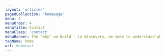 ```yaml
---
layout: 'articles'
pagedCollection: 'homepage'
menu: 4
menuOrder: 4
menuTitle: Contact
menuClass: 'contact'
menuBanner: The "why" we build - in discovery, we seek to understand what problem we're solving and for whom.
tagName: home
url: #contact
---
```

